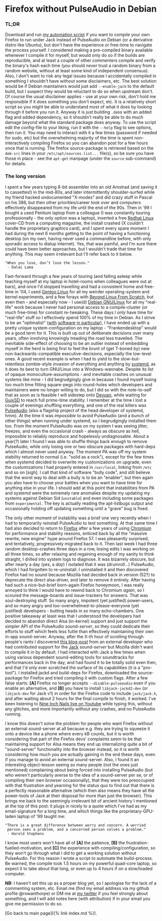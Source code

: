 # Firefox without PulseAudio in Debian

### TL;DR

Download and run [my automation script](https://github.com/rowanthorpe/build-jack-fox) if you want to compile
your own Firefox to run under Jack instead of PulseAudio on Debian (or a derivative distro like Ubuntu), but don't
have the experience or free-time to navigate the process yourself. I considered making a pre-compiled binary
available whenever I compile it for myself, but would only do so if the builds are reproducible, and at least a
couple of other commenters compile and verify the binary's hash each time (you should *never* trust a random
binary from a random website, without at least some kind of independent consensus). Also, I don't want to risk any
legal issues because I accidentally compiled in something I shouldn't have without some disclaimers, etc. The best
solution would be if Debian maintainers would just add `--enable-jack` to the default build, but I suspect they
would be reluctant to do so when upstream don't. Of course the usual disclaimer applies - use at your own risk,
don't hold me responsible if it does something you don't expect, etc. It is a relatively short script so you
might be able to understand most of what it does by looking through it before you run it. Anyway it is just building
`.deb`s with an added flag and added dependency, so it shouldn't really be able to do much damage beyond what the
standard package does anyway. To use the script edit the config-file to your liking, run it with the `--help`
flag to see options, then run it. You may need to interact with it a few times (password if needed for sudo, etc)
but the overwhelming majority of the time is spent non-interactively compiling Firefox so you can abandon post
for a few hours once that is running. The firefox source-package is retrieved based on the `deb-src` lines in
your `/etc/apt/sources.list...` file(s), so be sure you have those in place - see the `apt-get` manpage (under
the `source` sub-command) for details.

### The long version

I spent a few years typing 8-bit assembler into an old Amstrad (and saving it to cassettes!) in the mid-80s, and
later intermittently shoulder-surfed while my friend hacked undocumented "X-modes" and did crazy stuff in Pascal
on his 386, but then other priorities/career took over and computers effectively disappeared from my life until
the end of the 90s. Then in '99 I bought a used Pentium laptop from a colleague (I was constantly touring
professionally - the only option was a laptop), inserted a free [Redhat Linux](https://www.redhat.com) cover-CD
from a computing magazine, the install crashed (X couldn't handle the proprietary graphics card), and I spent
every spare moment I had during the next 6 months getting to the point of having a functioning desktop (on my own,
having never used a commandline before, with only sporadic access to dialup internet). Yes, that was painful, and
I'm sure there could have been better approaches, but I wouldn't trade that time for anything. This may seem
irrelevant but I'll refer back to it below.

    "When you lose, don’t lose the lesson."
     - Dalai Lama

Fast-forward through a few years of touring (and falling asleep while teaching myself at my laptop in hotel-rooms
when colleagues were out at bars), and once I'd stopped travelling and had a consistent home and
free-time in '04, I used [Gentoo Linux](https://www.gentoo.org) for all my weirder operating-system and kernel
experiments, and a few forays with [Beyond Linux From Scratch](http://www.linuxfromscratch.org/blfs), but
even then - and especially now - I use(d) [Debian GNU/Linux](https://www.debian.org) for all my "real-life" work
because I never had personal access to a compile-cluster (or much free-time) for constant re-tweaking. These days
I *only* have time for "real-life" stuff so I effectively spend 100% of my time in Debian. As I strive to be an
"optimalist" ([with](http://www.escapingthe9to5.com/optimalism/optimalism)
[software](http://bighealthyme.com/perfectionist-to-optimalist)
[in particular](https://www.leadershipnow.com/leadingblog/2009/04/are_you_a_perfectionist_or_an.html)), I have
ended up with a pretty unique system-configuration on my laptop - "Frankendesktop" would be a good term for it.
This is built up out of deliberate decisions over many years, often involving knowingly treading the road less
travelled. The inevitable side-effect of choosing to be an outlier instead of embedding myself in the herd is
being first to feel the brunt of (get T-boned by) new non-backwards-compatible executive-decisions, especially
the low-level ones. A good recent example is when I had to yield to the slow-but-relentless zombie-style invasion
of everything and anything by [systemd](https://freedesktop.org/wiki/Software/systemd), as it does its best to
turn GNU/Linux into a Windows-wannabe. Despite its list of opaque monoculture-assumptions - and inevitable
crashes on unusual systems like mine - I did begrudgingly give in because I found myself losing too much time
fitting square-pegs into round-holes which developers and maintainers were no longer willing to do, but I did so
with the note-to-self that as soon as is feasible I will sidestep onto [Devuan](https://devuan.org), while
waiting for [GuixSD](https://www.gnu.org/software/guix) to reach full prime-time stability. I remember at the
time I lost a couple of evenings shuffling everything, and one of the real killers was
[PulseAudio](https://www.freedesktop.org/wiki/Software/PulseAudio) (also a flagship project of the head developer
of systemd, hmm). At the time it was *impossible* to avoid PulseAudio (and a bunch of other things) when running
under systemd, so I begrudgingly installed them too. From the moment PulseAudio was on my system I was seeing
jitter, freezes, and even the occasional crash - always as obscure as hell, impossible to reliably reproduce and
hopelessly undiagnosable. About a year(?) later I found I was able to shuffle things back enough to remove
PulseAudio, while only losing one or two obscure packages with hard-deps which I almost never used anyway. The
moment PA was off my system stability returned to normal (i.e. "solid as a rock"), except for the few times when
systemd decided to overwrite my customizations on upgrade, even the customizations I had properly entered in
`/usr/local`, linking from `/etc` and so on [sigh]. I call that kind of software "bully code", and still believe
that the worst way to deal with a bully is to be an "enabler", but then again you also have to choose your battles
when you want to have time for anything else in your life. I should add at this point that instabilities from PA
and systemd were the extremely rare anomalies despite my updating my systems against Debian Sid (`unstable`) and
even including some packages from `experimental`. The key is actually reading the apt-listbugs output and
occasionally holding off updating something until a "grave" bug is fixed.

The only other moment of instability was a brief one very recently when I had to temporarily reinstall PulseAudio
to test something. At that same time I had also decided to return to [Firefox](https://www.mozilla.org/firefox)
after a few years of using [Chromium](https://www.chromium.org) for performance and stability reasons, enticed
back by all the "massive rewrite, new engine" hype around Firefox 57. I was pleasantly surprised, and tentatively,
progressively migrated back to it. Then last week I had three random desktop-crashes three days in a row, losing
edits I was working on all three times, so after relaxing and regaining enough of my sanity to think straight, I
drilled into system logs to diagnose. It was bizarrely obscure, but after nearly a day (yes, a *day*) I isolated
that it was (drumroll...) PulseAudio, which I had forgotten to re-uninstall. I uninstalled it and then discovered
Firefox had no sound because Mozilla had decided back in version (52?) to deprecate the direct alsa-driver, and
later to remove it entirely. After having had such a nice-but-brief born-again Firefox honeymoon, I was really
annoyed to think I would have to rewind back to Chromium *again*, so I scoured the message-boards and
issue-trackers for answers. That was soul-destroying stuff. So many angry, impotent (yet justified) power-users,
and so many angry and too-overwhelmed-to-please-everyone (yet justified) developers - butting heads in so many
echo-chambers. One positive takeaway at least was that I understood the developers had decided to abandon direct
Alsa (in-kernel) support and just support the simpler API of the PulseAudio sound-*server*, so they could
dedicate their efforts to stuff which feels less futile than effectively maintaining their own in-app
sound-server. Anyway, after the X-th hour of scrolling through people's rants I discovered
[this blog-post](http://www.zamaudio.com/?p=1580) from an external developer who had contributed support for the
[Jack](http://www.jackaudio.org/) sound-*server* but Mozilla didn't want to compile it in by default. I had
interacted with Jack a few times when using various dependent sound-editing tools for soundtracks for
performances back in the day, and had found it to be totally solid even then, and that I'd only ever scratched
the surface of its capabilities (it is a "pro-tool"). I installed jackd and build-deps for Firefox, downloaded
the source-package for Firefox and tried compiling it with custom flags. After a few false starts: **[A]**
Firefox no longer accepts `--disable-pulseaudio` even if you enable an alternative, and **[B]** you have to
install `libjack-jackd2-dev` (or `libjack-dev` for Jack v1) in order for the Firefox code to include
`jack/jack.h`, and after waiting about 2 hours for the final compile to finish, it worked. I've been listening
to [Nine Inch Nails live on Youtube](https://www.youtube.com/watch?v=LBC3NXnN8y4) while typing this, without any
glitches, and more importantly without any crashes, and no PulseAudio running.

I know this doesn't solve the problem for people who want Firefox without an external sound-server at all because
e.g. they are trying to squeeze it onto a device like a phone where every kB counts, but it is worth considering
that part of the Firefox devs' complaints seem to be that maintaining support for Alsa means they end up
internalizing quite a bit of "sound-server" functionality into the browser instead, so it is worth considering
how much you are actually gaining in the end these days, even if you manage to avoid an external sound-server.
Also, I found it an interesting object-lesson seeing so many people (not the ones just mentioned) complaining
about being forced into installing PulseAudio (but who weren't particularly averse to the idea of a sound-server
per se, or of compiling their own browser occasionally), that they were too preoccupied with that frustration and
yearning for the status quo to find out that there is a perfectly reasonable alternative (which then also means
they have all the power-tools of Jack at their disposal for more than just the browser). This brings me back to
the seemingly irrelevant bit of ancient history I mentioned at the top of this post: it plugs in nicely to a
quote which I've had as my email-signature for a long time, and which things like the proprietary-GPU-laden
laptop of '99 taught me:

    "There is a great difference between worry and concern. A worried
     person sees a problem, and a concerned person solves a problem."
     - Harold Stephens

I know most users won't have all of **[A]** the patience, **[B]** the frustration-fuelled-motivation, and **[C]**
the experience with compiling/configuration, so they won't go through what I did to get a working solution without
PulseAudio. For this reason I wrote a script to automate the build-process. Be warned, the compile took 1.5
hours on my powerful quad-core laptop, so expect it to take about that long, or even up to 4 hours if on a
slow/loaded computer.

**NB:** I haven't set this up as a proper blog yet, so I apologise for the lack of a commenting system, etc. Email
me (find my email address via my github profile @rowanthorpe) or DM me at [my twitter](https://twitter.com/rowanthorpe)
if you feel strongly about something, and I will add notes here (with attribution) if in your email you give me
permission to do so.

[Go back to main page]({% link index.md %}).
